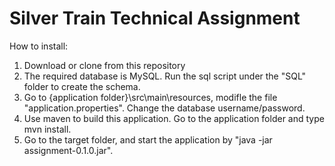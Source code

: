 # Silver Train Technical Assignment

How to install:
1. Download or clone from this repository
2. The required database is MySQL. Run the sql script under the "SQL" folder to create the schema.
3. Go to {application folder}\src\main\resources\, modifle the file "application.properties". Change the database username/password.
4. Use maven to build this application. Go to the application folder and type mvn install.
5. Go to the target folder, and start the application by "java -jar assignment-0.1.0.jar".
